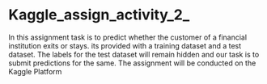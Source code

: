 # Kaggle_assign_activity_2_
In this assignment  task is to predict whether the customer of a financial institution exits or stays. its provided with a training dataset and a test dataset. The labels for the test dataset will remain hidden and our task is to submit predictions for the same. The assignment will be conducted on the Kaggle Platform
